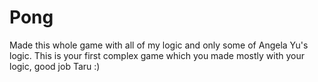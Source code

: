 # Pong
Made this whole game with all of my logic and only some of Angela Yu's logic. This is your first complex game which you made mostly with your logic, good job Taru :) 

